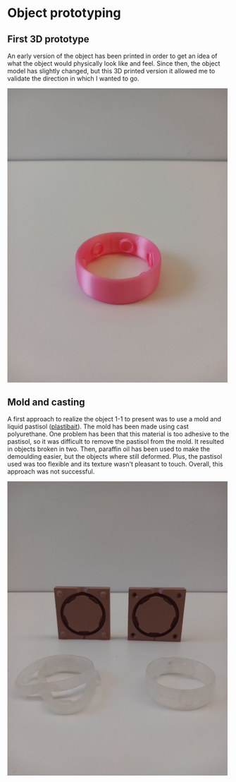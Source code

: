 # Object prototyping

## First 3D prototype

An early version of the object has been printed in order to get an idea of what the object would physically look like and feel.
Since then, the object model has slightly changed, but this 3D printed version it allowed me to validate the direction in which I wanted to go.

<img
  src="2023-01-16/first_3d_proto.jpg"
  alt="test"
  style="display: inline-block; margin: 0 auto; width: 500px">

## Mold and casting

A first approach to realize the object 1-1 to present was to use a mold and liquid pastisol ([plastibait](https://breizhbaits.com/fr/plastibaits/8-plastibaits-medium-shore.html?&yoReviewsPage=6)). The mold has been made using cast polyurethane. One problem has been that this material is too adhesive to the pastisol, so it was difficult to remove the pastisol from the mold. It resulted in objects broken in two. Then, paraffin oil has been used to make the demoulding easier, but the objects where still deformed. Plus, the pastisol used was too flexible and its texture wasn't pleasant to touch. Overall, this approach was not successful.

<img
  src="2023-01-16/moule.jpg"
  alt="test"
  style="display: inline-block; margin: 0 auto; width: 500px">